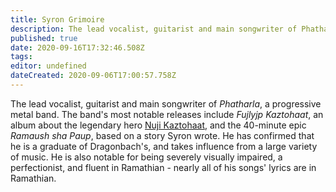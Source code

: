 ```yaml
---
title: Syron Grimoire
description: The lead vocalist, guitarist and main songwriter of Phatharla.
published: true
date: 2020-09-16T17:32:46.508Z
tags: 
editor: undefined
dateCreated: 2020-09-06T17:00:57.758Z
---
```


The lead vocalist, guitarist and main songwriter of *Phatharla*, a progressive metal band. The band's most notable releases include *Fujlyjp Kaztohaat*, an album about the legendary hero [Nuji Kaztohaat](/characters/nuji-kaztohaat), and the 40-minute epic *Ramaush sha Paup*, based on a story Syron wrote. He has confirmed that he is a graduate of Dragonbach's, and takes influence from a large variety of music. He is also notable for being severely visually impaired, a perfectionist, and fluent in Ramathian - nearly all of his songs' lyrics are in Ramathian.